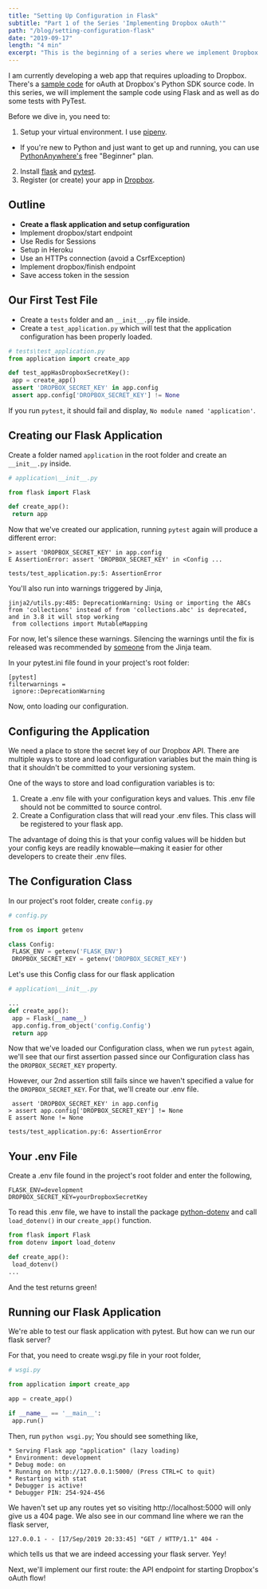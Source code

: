 ```yaml
---
title: "Setting Up Configuration in Flask"
subtitle: "Part 1 of the Series 'Implementing Dropbox oAuth'"
path: "/blog/setting-configuration-flask"
date: "2019-09-17"
length: "4 min"
excerpt: "This is the beginning of a series where we implement Dropbox's oAuth2 Flow using Flask. In this article, we'll create our flask application and load our application's configuration."
---
```


I am currently developing a web app that requires uploading to Dropbox. There's a [sample code](https://github.com/dropbox/dropbox-sdk-python/blob/master/dropbox/oauth.py) for oAuth at Dropbox's Python SDK source code. In this series, we will implement the sample code using Flask and as well as do some tests with PyTest.

Before we dive in, you need to:

1.  Setup your virtual environment. I use [pipenv](https://thoughtbot.com/blog/how-to-manage-your-python-projects-with-pipenv).

- If you're new to Python and just want to get up and running, you can use [PythonAnywhere's](https://www.pythonanywhere.com/) free "Beginner" plan.

2.  Install [flask](https://flask.palletsprojects.com/en/1.1.x/installation/#install-flask) and [pytest](http://doc.pytest.org/en/latest/getting-started.html).
3.  Register (or create) your app in [Dropbox](https://www.dropbox.com/developers/apps).

## Outline

- **Create a flask application and setup configuration**
- Implement dropbox/start endpoint
- Use Redis for Sessions
- Setup in Heroku
- Use an HTTPs connection (avoid a CsrfException)
- Implement dropbox/finish endpoint
- Save access token in the session

## Our First Test File

- Create a `tests` folder and an `__init__.py` file inside.
- Create a `test_application.py` which will test that the application configuration has been properly loaded.

```python
# tests\test_application.py
from application import create_app

def test_appHasDropboxSecretKey():
 app = create_app()
 assert 'DROPBOX_SECRET_KEY' in app.config
 assert app.config['DROPBOX_SECRET_KEY'] != None
```

If you run `pytest`, it should fail and display, `No module named 'application'`.

## Creating our Flask Application

Create a folder named `application` in the root folder and create an `__init__.py` inside.

```python
# application\__init__.py

from flask import Flask

def create_app():
 return app
```

Now that we've created our application, running `pytest` again will produce a different error:

```
> assert 'DROPBOX_SECRET_KEY' in app.config
E AssertionError: assert 'DROPBOX_SECRET_KEY' in <Config ...

tests/test_application.py:5: AssertionError
```

You'll also run into warnings triggered by Jinja,

```
jinja2/utils.py:485: DeprecationWarning: Using or importing the ABCs from 'collections' instead of from 'collections.abc' is deprecated, and in 3.8 it will stop working
 from collections import MutableMapping
```

For now, let's silence these warnings. Silencing the warnings until the fix is released was recommended by [someone](https://github.com/pallets/jinja/issues/953#issuecomment-468823543) from the Jinja team.

In your pytest.ini file found in your project's root folder:

```
[pytest]
filterwarnings =
 ignore::DeprecationWarning
```

Now, onto loading our configuration.

## Configuring the Application

We need a place to store the secret key of our Dropbox API. There are multiple ways to store and load configuration variables but the main thing is that it shouldn't be committed to your versioning system.

One of the ways to store and load configuration variables is to:

1. Create a .env file with your configuration keys and values. This .env file should not be committed to source control.
2. Create a Configuration class that will read your .env files. This class will be registered to your flask app.

The advantage of doing this is that your config values will be hidden but your config keys are readily knowable—making it easier for other developers to create their .env files.

## The Configuration Class

In our project's root folder, create `config.py`

```python
# config.py

from os import getenv

class Config:
 FLASK_ENV = getenv('FLASK_ENV')
 DROPBOX_SECRET_KEY = getenv('DROPBOX_SECRET_KEY')
```

Let's use this Config class for our flask application

```python
# application\__init__.py

...
def create_app():
 app = Flask(__name__)
 app.config.from_object('config.Config')
 return app
```

Now that we've loaded our Configuration class, when we run `pytest` again, we'll see that our first assertion passed since our Configuration class has the `DROPBOX_SECRET_KEY` property.

However, our 2nd assertion still fails since we haven't specified a value for the `DROPBOX_SECRET_KEY`. For that, we'll create our .env file.

```
 assert 'DROPBOX_SECRET_KEY' in app.config
> assert app.config['DROPBOX_SECRET_KEY'] != None
E assert None != None

tests/test_application.py:6: AssertionError
```

## Your .env File

Create a .env file found in the project's root folder and enter the following,

```
FLASK_ENV=development
DROPBOX_SECRET_KEY=yourDropboxSecretKey
```

To read this .env file, we have to install the package [python-dotenv](https://pypi.org/project/python-dotenv/) and call `load_dotenv()` in our `create_app()` function.

```python
from flask import Flask
from dotenv import load_dotenv

def create_app():
 load_dotenv()
...
```

And the test returns green!

## Running our Flask Application

We're able to test our flask application with pytest. But how can we run our flask server?

For that, you need to create wsgi.py file in your root folder,

```python
# wsgi.py

from application import create_app

app = create_app()

if __name__ == '__main__':
 app.run()
```

Then, run `python wsgi.py`; You should see something like,

```
* Serving Flask app "application" (lazy loading)
* Environment: development
* Debug mode: on
* Running on http://127.0.0.1:5000/ (Press CTRL+C to quit)
* Restarting with stat
* Debugger is active!
* Debugger PIN: 254-924-456
```

We haven't set up any routes yet so visiting http://localhost:5000 will only give us a 404 page. We also see in our command line where we ran the flask server,

```
127.0.0.1 - - [17/Sep/2019 20:33:45] "GET / HTTP/1.1" 404 -
```

which tells us that we are indeed accessing your flask server. Yey!

Next, we'll implement our first route: the API endpoint for starting Dropbox's oAuth flow!
